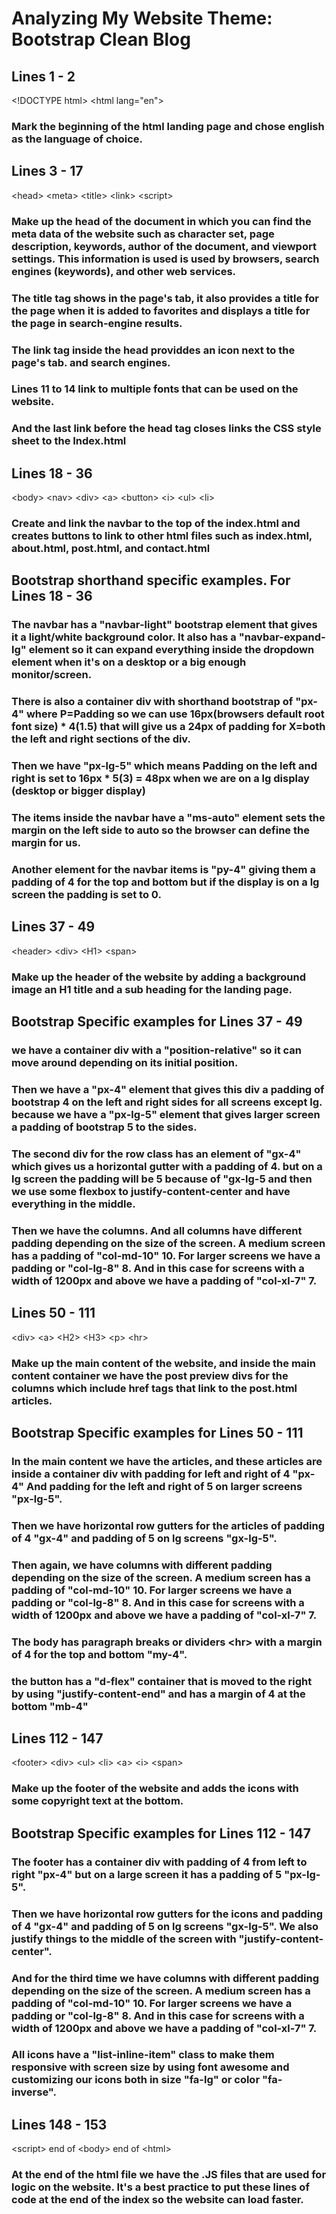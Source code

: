 # Analyzing My Website Theme: Bootstrap Clean Blog
## Lines 1 - 2
&lt;!DOCTYPE html&gt; &lt;html lang="en"&gt;
### Mark the beginning of the html landing page and chose english as the language of choice.
## Lines 3 - 17
 &lt;head&gt; &lt;meta&gt; &lt;title&gt; &lt;link&gt; &lt;script&gt;
### Make up the head of the document in which you can find the meta data of the website such as character set, page description, keywords, author of the document, and viewport settings. This information is used is used by browsers, search engines (keywords), and other web services.
### The title tag shows in the page's tab, it also provides a title for the page when it is added to favorites and displays a title for the page in search-engine results.
### The link tag inside the head providdes an icon next to the page's tab. and search engines.
### Lines 11 to 14 link to multiple fonts that can be used on the website.
### And the last link before the head tag closes links the CSS style sheet to the Index.html
## Lines 18 - 36
&lt;body&gt; &lt;nav&gt; &lt;div&gt; &lt;a&gt; &lt;button&gt; &lt;i&gt; &lt;ul&gt; &lt;li&gt;
### Create and link the navbar to the top of the index.html and creates buttons to link to other html files such as index.html, about.html, post.html, and contact.html
## Bootstrap shorthand specific examples. For Lines 18 - 36
### The navbar has a "navbar-light" bootstrap element that gives it a light/white background color. It also has a "navbar-expand-lg" element so it can expand everything inside the dropdown element when it's on a desktop or a big enough monitor/screen.
### There is also a container div with shorthand bootstrap of "px-4" where P=Padding so we can use 16px(browsers default root font size) * 4(1.5) that will give us a 24px of padding for X=both the left and right sections of the div.
### Then we have "px-lg-5" which means Padding on the left and right is set to 16px * 5(3) = 48px when we are on a lg display (desktop or bigger display)
### The items inside the navbar have a "ms-auto" element sets the margin on the left side to auto so the browser can define the margin for us.
### Another element for the navbar items is "py-4" giving them a padding of 4 for the top and bottom but if the display is on a lg screen the padding is set to 0.
## Lines 37 - 49
&lt;header&gt; &lt;div&gt; &lt;H1&gt; &lt;span&gt;
### Make up the header of the website by adding a background image an H1 title and a sub heading for the landing page.
## Bootstrap Specific examples for Lines 37 - 49
### we have a container div with a "position-relative" so it can move around depending on its initial position.
### Then we have a "px-4" element that gives this div a padding of bootstrap 4 on the left and right sides for all screens except lg. because we have a "px-lg-5" element that gives larger screen a padding of bootstrap 5 to the sides.
### The second div for the row class has an element of "gx-4" which gives us a horizontal gutter with a padding of 4. but on a lg screen the padding will be 5 because of "gx-lg-5 and then we use some flexbox to justify-content-center and have everything in the middle.
### Then we have the columns. And all columns have different padding depending on the size of the screen. A medium screen has a padding of "col-md-10" 10. For larger screens we have a padding or "col-lg-8" 8. And in this case for screens with a width of 1200px and above we have a padding of "col-xl-7" 7.
## Lines 50 - 111
&lt;div&gt; &lt;a&gt; &lt;H2&gt; &lt;H3&gt; &lt;p&gt; &lt;hr&gt;
### Make up the main content of the website, and inside the main content container we have the post preview divs for the columns which include href tags that link to the post.html articles.
## Bootstrap Specific examples for Lines 50 - 111
### In the main content we have the articles, and these articles are inside a container div with padding for left and right of 4 "px-4" And padding for the left and right of 5 on larger screens "px-lg-5".
### Then we have horizontal row gutters for the articles of padding of 4 "gx-4" and padding of 5 on lg screens "gx-lg-5".
### Then again, we have columns with different padding depending on the size of the screen. A medium screen has a padding of "col-md-10" 10. For larger screens we have a padding or "col-lg-8" 8. And in this case for screens with a width of 1200px and above we have a padding of "col-xl-7" 7.
### The body has paragraph breaks or dividers &lt;hr&gt; with a margin of 4 for the top and bottom "my-4".
### the button has a "d-flex" container that is moved to the right by using "justify-content-end" and has a margin of 4 at the bottom "mb-4"
## Lines 112 - 147
&lt;footer&gt; &lt;div&gt; &lt;ul&gt; &lt;li&gt; &lt;a&gt; &lt;i&gt; &lt;span&gt;
### Make up the footer of the website and adds the icons with some copyright text at the bottom.
## Bootstrap Specific examples for Lines 112 - 147
### The footer has a container div with padding of 4 from left to right "px-4" but on a large screen it has a padding of 5 "px-lg-5".
### Then we have horizontal row gutters for the icons and padding of 4 "gx-4" and padding of 5 on lg screens "gx-lg-5". We also justify things to the middle of the screen with "justify-content-center".
### And for the third time we have columns with different padding depending on the size of the screen. A medium screen has a padding of "col-md-10" 10. For larger screens we have a padding or "col-lg-8" 8. And in this case for screens with a width of 1200px and above we have a padding of "col-xl-7" 7.
### All icons have a "list-inline-item" class to make them responsive with screen size by using font awesome and customizing our icons both in size "fa-lg" or color "fa-inverse".
## Lines 148 - 153
&lt;script&gt; end of &lt;body&gt; end of &lt;html&gt;
### At the end of the html file we have the .JS files that are used for logic on the website. It's a best practice to put these lines of code at the end of the index so the website can load faster.

